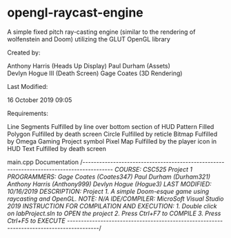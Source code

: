 # opengl-raycast-engine
A simple fixed pitch ray-casting engine (similar to the rendering of wolfenstein and Doom) utilizing the GLUT OpenGL library


Created by:

Anthony Harris		(Heads Up Display)
Paul Durham		(Assets)	
Devlyn Hogue III	(Death Screen)
Gage Coates		(3D Rendering)

Last Modified:

16 October 2019
09:05

Requirements:

Line Segments		Fulfilled by line over bottom section of HUD
Pattern Filled Polygon	Fulfilled by death screen
Circle			Fulfilled by reticle
Bitmap			Fulfilled by Omega Gaming Project symbol
Pixel Map		Fulfilled by the player icon in HUD
Text			Fulfilled by death screen

main.cpp Documentation
/*-----------------------------------------------------------------------------------------
 COURSE:				CSC525 Project 1
 PROGRAMMERS:			Gage Coates		(Coates347)
						Paul Durham		(Durham321)
						Anthony Harris	(Anthony999)
						Devlyn Hogue	(Hogue3)
 LAST MODIFIED:			10/16/2019
 DESCRIPTION:			Project 1. A simple Doom-esque game using raycasting and OpenGL.
 NOTE:					N/A
 IDE/COMPILER:			MicroSoft Visual Studio 2019
 INSTRUCTION FOR COMPILATION AND EXECUTION:
	1.		Double click on labProject.sln	to OPEN the project
	2.		Press Ctrl+F7					to COMPILE
	3.		Press Ctrl+F5					to EXECUTE
-----------------------------------------------------------------------------------------*/